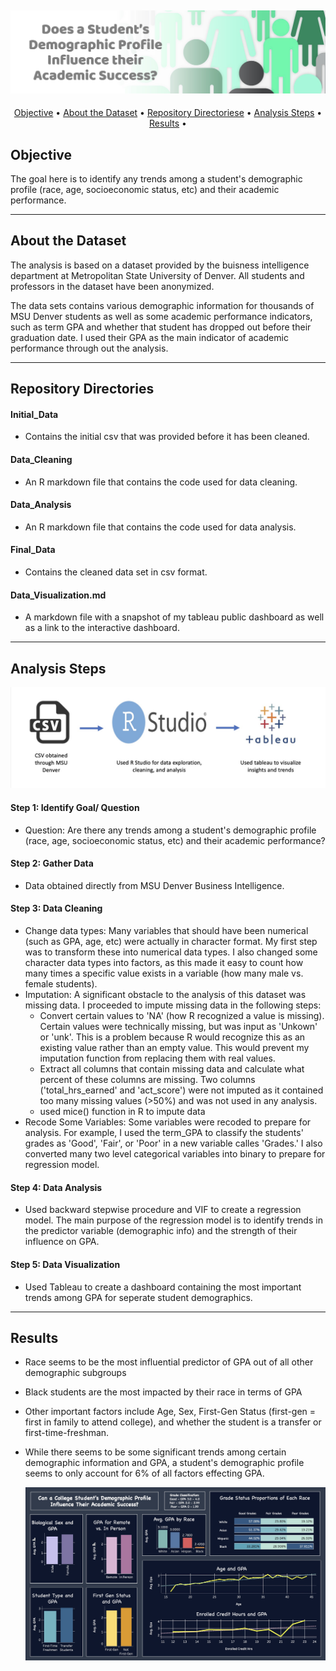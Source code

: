 ![ReadME_header][project_logo]
---

<p align="center">
  <a href="#Objective">Objective</a> •
  <a href="#About the Dataset">About the Dataset</a> •
  <a href="#Repository Directories">Repository Directoriese</a> •
  <a href="#Analysis Steps">Analysis Steps</a> •
  <a href="#Results">Results</a> •
</p>

## Objective
The goal here is to identify any trends among a student's demographic profile (race, age, socioeconomic status, etc) and their academic performance. 



---


## About the Dataset
The analysis is based on a dataset provided by the buisness intelligence department at Metropolitan State University of Denver. All students and professors in the dataset have been anonymized.

The data sets contains various demographic information for thousands of MSU Denver students as well as some academic performance indicators, such as term GPA and whether that student has dropped out before their graduation date. I used their GPA as the main indicator of academic performance through out the analysis.

---


## Repository Directories
#### Initial_Data
- Contains the initial csv that was provided before it has been cleaned.
#### Data_Cleaning
- An R markdown file that contains the code used for data cleaning.
#### Data_Analysis
- An R markdown file that contains the code used for data analysis.
#### Final_Data
- Contains the cleaned data set in csv format.
#### Data_Visualization.md
- A markdown file with a snapshot of my tableau public dashboard as well as a link to the interactive dashboard.

---


## Analysis Steps

![pipeline_grades][workflow_graphic]

#### Step 1: Identify Goal/ Question
- Question: Are there any trends among a student's demographic profile (race, age, socioeconomic status, etc) and their academic performance?
#### Step 2: Gather Data
- Data obtained directly from MSU Denver Business Intelligence.
#### Step 3: Data Cleaning
- Change data types: Many variables that should have been numerical (such as GPA, age, etc) were actually in character format. My first step was to transform these into numerical data types. I also changed some character data types into factors, as this made it easy to count how many times a specific value exists in a variable (how many male vs. female students).
- Imputation: A significant obstacle to the analysis of this dataset was missing data. I proceeded to impute missing data in the following steps:
  - Convert certain values to 'NA' (how R recognized a value is missing). Certain values were technically missing, but was input as 'Unkown' or 'unk'. This is a problem because R                would recognize this as an existing value rather than an empty value. This would prevent my imputation function from replacing them with real values.
  - Extract all columns that contain missing data and calculate what percent of these columns are missing. Two columns ('total_hrs_earned' and 'act_score') were not imputed as it               contained too many missing values (>50%) and was not used in any analysis.
  - used mice() function in R to impute data
- Recode Some Variables: Some variables were recoded to prepare for analysis. For example, I used the term_GPA to classify the students' grades as 'Good', 'Fair', or 'Poor' in a new variable calles 'Grades.' I also converted many two level categorical variables into binary to prepare for regression model.
#### Step 4: Data Analysis
- Used backward stepwise procedure and VIF to create a regression model. The main purpose of the regression model is to identify trends in the predictor variable (demographic info) and the        strength of their influence on GPA.
#### Step 5: Data Visualization
- Used Tableau to create a dashboard containing the most important trends among GPA for seperate student demographics.

---


## Results
- Race seems to be the most influential predictor of GPA out of all other demographic subgroups
- Black students are the most impacted by their race in terms of GPA
- Other important factors include Age, Sex, First-Gen Status (first-gen = first in family to attend college), and whether the student is a transfer or first-time-freshman.
- While there seems to be some significant trends among certain demographic information and GPA, a student's demographic profile seems to only account for 6% of all factors effecting GPA.

  [![dashboard image][dashboard_image]][dashboard_link]





  <!-- Image Links -->

[project_logo]: Proj_images/ReadME_header.jpg
[dashboard_image]: Proj_images/grades_dashboard.jpg
[workflow_graphic]: Proj_images/pipeline_grades.jpg


<!-- External Links -->
[dashboard_link]: https://public.tableau.com/app/profile/gabby.guinard/viz/StudentDemographicsandAcademicSuccess/Dashboard1








